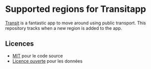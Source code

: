 # Supported regions for Transitapp

[Transit](https://transitapp.com) is a fantastic app to move around using public transport. This repository tracks when a new region is added to the app.

## Licences
- [MIT](https://spdx.org/licenses/MIT.html) pour le code source
- [Licence ouverte](https://spdx.org/licenses/etalab-2.0.html) pour les données
